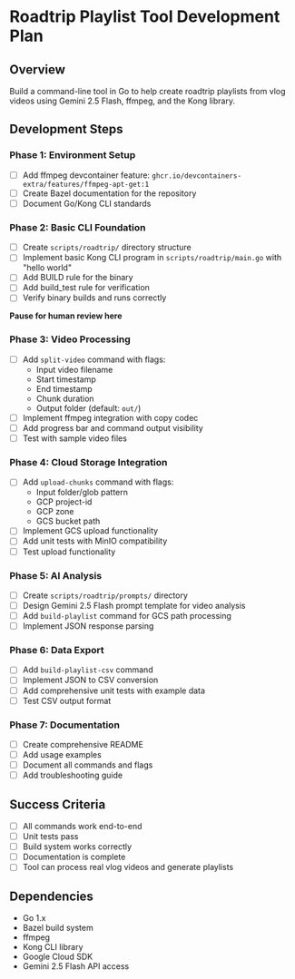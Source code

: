 # Roadtrip Playlist Tool Development Plan

## Overview
Build a command-line tool in Go to help create roadtrip playlists from vlog videos using Gemini 2.5 Flash, ffmpeg, and the Kong library.

## Development Steps

### Phase 1: Environment Setup
- [ ] Add ffmpeg devcontainer feature: `ghcr.io/devcontainers-extra/features/ffmpeg-apt-get:1`
- [ ] Create Bazel documentation for the repository
- [ ] Document Go/Kong CLI standards

### Phase 2: Basic CLI Foundation
- [ ] Create `scripts/roadtrip/` directory structure
- [ ] Implement basic Kong CLI program in `scripts/roadtrip/main.go` with "hello world"
- [ ] Add BUILD rule for the binary
- [ ] Add build_test rule for verification
- [ ] Verify binary builds and runs correctly

**Pause for human review here**

### Phase 3: Video Processing
- [ ] Add `split-video` command with flags:
  - Input video filename
  - Start timestamp
  - End timestamp  
  - Chunk duration
  - Output folder (default: `out/`)
- [ ] Implement ffmpeg integration with copy codec
- [ ] Add progress bar and command output visibility
- [ ] Test with sample video files

### Phase 4: Cloud Storage Integration
- [ ] Add `upload-chunks` command with flags:
  - Input folder/glob pattern
  - GCP project-id
  - GCP zone
  - GCS bucket path
- [ ] Implement GCS upload functionality
- [ ] Add unit tests with MinIO compatibility
- [ ] Test upload functionality

### Phase 5: AI Analysis
- [ ] Create `scripts/roadtrip/prompts/` directory
- [ ] Design Gemini 2.5 Flash prompt template for video analysis
- [ ] Add `build-playlist` command for GCS path processing
- [ ] Implement JSON response parsing

### Phase 6: Data Export
- [ ] Add `build-playlist-csv` command
- [ ] Implement JSON to CSV conversion
- [ ] Add comprehensive unit tests with example data
- [ ] Test CSV output format

### Phase 7: Documentation
- [ ] Create comprehensive README
- [ ] Add usage examples
- [ ] Document all commands and flags
- [ ] Add troubleshooting guide

## Success Criteria
- [ ] All commands work end-to-end
- [ ] Unit tests pass
- [ ] Build system works correctly
- [ ] Documentation is complete
- [ ] Tool can process real vlog videos and generate playlists

## Dependencies
- Go 1.x
- Bazel build system
- ffmpeg
- Kong CLI library
- Google Cloud SDK
- Gemini 2.5 Flash API access